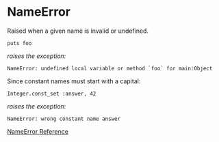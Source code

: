 # NameError

Raised when a given name is invalid or undefined.

    puts foo

*raises the exception:*

    NameError: undefined local variable or method `foo` for main:Object

Since constant names must start with a capital:

    Integer.const_set :answer, 42

*raises the exception:*

    NameError: wrong constant name answer

[NameError Reference](https://ruby-doc.org/core-2.6/NameError.html)
